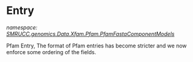 ﻿# Entry
_namespace: [SMRUCC.genomics.Data.Xfam.Pfam.PfamFastaComponentModels](./index.md)_

Pfam Entry, The format of Pfam entries has become stricter and we now enforce some ordering of the fields.




